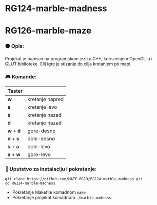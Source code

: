 # RG124-marble-madness
# RG126-marble-maze

### :black_circle: Opis:
Projekat je napisan na programskom jeziku C++, koriscenjem OpenGL-a i GLUT biblioteke.
Cilj igre je stizanje do cilja kretanjem po mapi.

### :video_game: Komande:

|Taster     |           |
| ------    | -----     |
| **w**     | kretanje napred |
| **a**     | kretanje levo   |
| **s**     | kretanje nazad  |
| **d**     | kretanje nazad  |
| **w** +  **d** | gore-desno |
| **d** +  **s** | dole-desno |
| **s** +  **a** | dole-levo |
| **a** +  **w** | gore-levo |


### :wrench: Uputstvo za instalaciju i pokretanje: 
```shell
git clone https://github.com/MATF-RG19/RG124-marble-madness.git
cd RG124-marble-madness
```

* Pokretanje Makefile komadnom `make` <br>
* Pokretanje projekat komadnom `./marble_madness`

